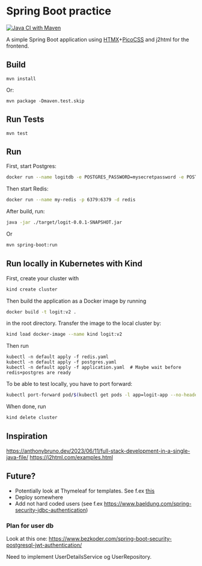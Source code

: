 # Spring Boot practice

[![Java CI with Maven](https://github.com/FredrikMeyer/logit/actions/workflows/maven.yml/badge.svg)](https://github.com/FredrikMeyer/logit/actions/workflows/maven.yml)

A simple Spring Boot application using [HTMX](https://htmx.org/examples/)+[PicoCSS](https://picocss.com/docs/containers.html) and j2html for the frontend.

## Build

`mvn install`

Or:

`mvn package -Dmaven.test.skip`

## Run Tests

`mvn test`

## Run

First, start Postgres:

```bash
docker run --name logitdb -e POSTGRES_PASSWORD=mysecretpassword -e POSTGRES_USER=logit -p 5432:5432 -d postgres
```

Then start Redis:
```bash
docker run --name my-redis -p 6379:6379 -d redis
```

After build, run:

```bash
java -jar ./target/logit-0.0.1-SNAPSHOT.jar
```

Or

```bash
mvn spring-boot:run
```

## Run locally in Kubernetes with Kind

First, create your cluster with

```bash
kind create cluster
```

Then build the application as a Docker image by running

```bash
docker build -t logit:v2 .
```

in the root directory. Transfer the image to the local cluster by:

```bash
kind load docker-image --name kind logit:v2
```

Then run

```
kubectl -n default apply -f redis.yaml
kubectl -n default apply -f postgres.yaml
kubectl -n default apply -f application.yaml  # Maybe wait before redis+postgres are ready
```

To be able to test locally, you have to port forward:

```bash
kubectl port-forward pod/$(kubectl get pods -l app=logit-app --no-headers | awk 'NR==1{print $1}') 8080:8080
```

When done, run

```bash
kind delete cluster
```

## Inspiration

https://anthonybruno.dev/2023/06/11/full-stack-development-in-a-single-java-file/
https://j2html.com/examples.html

## Future?

 - Potentially look at Thymeleaf for templates. See f.ex [this](https://github.com/wiverson/htmx-demo?tab=readme-ov-file) 
 - Deploy somewhere
 - Add not hard coded users (see f.ex https://www.baeldung.com/spring-security-jdbc-authentication)


### Plan for user db

Look at this one: https://www.bezkoder.com/spring-boot-security-postgresql-jwt-authentication/

Need to implement UserDetailsService og UserRepository.
